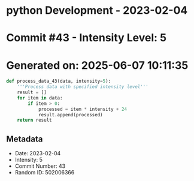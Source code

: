 ﻿# python Development - 2023-02-04
# Commit #43 - Intensity Level: 5
# Generated on: 2025-06-07 10:11:35
```python
def process_data_43(data, intensity=5):
    '''Process data with specified intensity level'''
    result = []
    for item in data:
        if item > 0:
            processed = item * intensity + 24
            result.append(processed)
    return result
```
## Metadata
- Date: 2023-02-04
- Intensity: 5
- Commit Number: 43
- Random ID: 502006366
